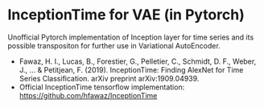# InceptionTime for VAE (in Pytorch)
Unofficial Pytorch implementation of Inception layer for time series and its possible transpositon for further use in Variational AutoEncoder.

- Fawaz, H. I., Lucas, B., Forestier, G., Pelletier, C., Schmidt, D. F., Weber, J., ... & Petitjean, F. (2019). InceptionTime: Finding AlexNet for Time Series Classification. arXiv preprint arXiv:1909.04939.
- Official InceptionTime tensorflow implementation: https://github.com/hfawaz/InceptionTime


